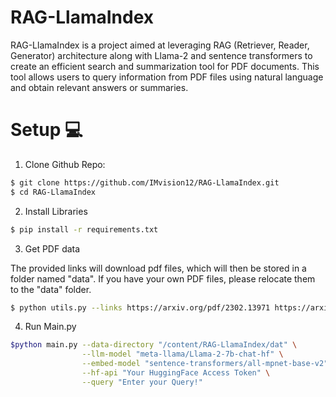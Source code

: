 # RAG-LlamaIndex

RAG-LlamaIndex is a project aimed at leveraging RAG (Retriever, Reader, Generator) architecture along with Llama-2 and sentence transformers to create an efficient search and summarization tool for PDF documents. This tool allows users to query information from PDF files using natural language and obtain relevant answers or summaries.


# Setup 💻

1. Clone Github Repo: 

```bash
$ git clone https://github.com/IMvision12/RAG-LlamaIndex.git
$ cd RAG-LlamaIndex
```

2. Install Libraries

```bash
$ pip install -r requirements.txt
```

3. Get PDF data

The provided links will download pdf files, which will then be stored in a folder named "data". If you have your own PDF files, please relocate them to the "data" folder.
```bash
$ python utils.py --links https://arxiv.org/pdf/2302.13971 https://arxiv.org/pdf/2403.08295
```

4. Run Main.py

```bash
$python main.py --data-directory "/content/RAG-LlamaIndex/dat" \
                --llm-model "meta-llama/Llama-2-7b-chat-hf" \
                --embed-model "sentence-transformers/all-mpnet-base-v2" \
                --hf-api "Your HuggingFace Access Token" \
                --query "Enter your Query!"
```

